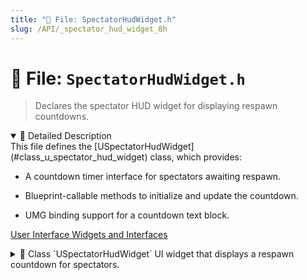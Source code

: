 ```yaml
---
title: "📄 File: SpectatorHudWidget.h"
slug: /API/_spectator_hud_widget_8h
---
```


# 📄 File: `SpectatorHudWidget.h`

> Declares the spectator HUD widget for displaying respawn countdowns.

<details open>
<summary>📝 Detailed Description</summary>
This file defines the [USpectatorHudWidget](#class_u_spectator_hud_widget) class, which provides:

* A countdown timer interface for spectators awaiting respawn.

* Blueprint-callable methods to initialize and update the countdown.

* UMG binding support for a countdown text block.

[User Interface Widgets and Interfaces](#group___u_i___widgets)
</details>

<!-- block -->
<details>
<summary>
  📘 Class `USpectatorHudWidget`
  <span class="brief-description-pill">UI widget that displays a respawn countdown for spectators.</span>
</summary>

> This widget manages and displays the remaining time until respawn. Use [SetRespawnTime](#class_u_spectator_hud_widget_1ab7017e2d38139da608af09a7a0233439) to initialize the countdown, and [UpdateTimeRemaining](#class_u_spectator_hud_widget_1a187aa79f6b303d75f0684e9b7a588561) to refresh the display each tick.

<details open>
<summary>🧍 Members</summary>

<!-- FUNCTIONS -->
<details open>
<summary>⚙️ Functions</summary>

  <details>
    <summary>
      🧠 <code>SetRespawnTime</code>
      <span class="member-badge kind-function">function</span>
      <span class="member-badge section-public-func">Public</span>
      <span class="brief-description-pill">Initialize the countdown with the total respawn delay.</span>
    </summary>

    <p><strong>Parameters:</strong></p>
    <ul>
        <li><code>float TotalSeconds</code> – The full duration (in seconds) until respawn.</li>
    </ul>

    <hr />
    <p><strong>📄 Source:</strong> <code>Source/TimeAssassin/SpectatorHudWidget.cpp</code> (lines 8–12)</p>
    <ExpandableCodeBlock code={`void USpectatorHudWidget::SetRespawnTime(float TotalSeconds)
{
    TotalTime = TotalSeconds;
    UpdateTimeRemaining(TotalSeconds);
}`} language="cpp" previewLines={15} />

  </details>
  <details>
    <summary>
      🧠 <code>UpdateTimeRemaining</code>
      <span class="member-badge kind-function">function</span>
      <span class="member-badge section-public-func">Public</span>
      <span class="brief-description-pill">Update the countdown display with the remaining time.</span>
    </summary>

    <p><strong>Parameters:</strong></p>
    <ul>
        <li><code>float RemainingSeconds</code> – The seconds left until respawn triggers.</li>
    </ul>

    <hr />
    <p><strong>📄 Source:</strong> <code>Source/TimeAssassin/SpectatorHudWidget.cpp</code> (lines 14–21)</p>
    <ExpandableCodeBlock code={`void USpectatorHudWidget::UpdateTimeRemaining(float RemainingSeconds)
{
    if (!CountdownText) return;

    // Ceil so that 2.1?3, 2.0?2, etc.
    int32 Secs = FMath::CeilToInt(RemainingSeconds);
    CountdownText->SetText(FText::AsNumber(Secs));
}`} language="cpp" previewLines={15} />

  </details>

</details>

<!-- VARIABLES -->
<details open>
<summary>📦 Variables</summary>
  <details>
    <summary>
      🧠 <code>CountdownText</code>
      <span class="member-badge kind-variable">variable</span>
      <span class="member-badge section-protected-attrib">Protected</span>
      <span class="brief-description-pill">Text block bound in UMG to show the countdown number.</span>
    </summary>
    <p>Text block bound in UMG to show the countdown number.</p>
  </details>
</details>

</details>

</details>
<!-- block -->
